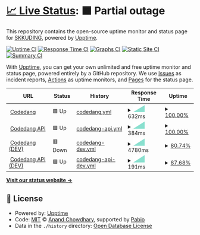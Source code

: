 # [📈 Live Status](https://status.skkuding.dev): <!--live status--> **🟧 Partial outage**

This repository contains the open-source uptime monitor and status page for [SKKUDING](https://skkuding.dev), powered by [Upptime](https://github.com/upptime/upptime).

[![Uptime CI](https://github.com/skkuding/uptime-monitor/workflows/Uptime%20CI/badge.svg)](https://github.com/skkuding/uptime-monitor/actions?query=workflow%3A%22Uptime+CI%22)
[![Response Time CI](https://github.com/skkuding/uptime-monitor/workflows/Response%20Time%20CI/badge.svg)](https://github.com/skkuding/uptime-monitor/actions?query=workflow%3A%22Response+Time+CI%22)
[![Graphs CI](https://github.com/skkuding/uptime-monitor/workflows/Graphs%20CI/badge.svg)](https://github.com/skkuding/uptime-monitor/actions?query=workflow%3A%22Graphs+CI%22)
[![Static Site CI](https://github.com/skkuding/uptime-monitor/workflows/Static%20Site%20CI/badge.svg)](https://github.com/skkuding/uptime-monitor/actions?query=workflow%3A%22Static+Site+CI%22)
[![Summary CI](https://github.com/skkuding/uptime-monitor/workflows/Summary%20CI/badge.svg)](https://github.com/skkuding/uptime-monitor/actions?query=workflow%3A%22Summary+CI%22)

With [Upptime](https://upptime.js.org), you can get your own unlimited and free uptime monitor and status page, powered entirely by a GitHub repository. We use [Issues](https://github.com/skkuding/uptime-monitor/issues) as incident reports, [Actions](https://github.com/skkuding/uptime-monitor/actions) as uptime monitors, and [Pages](https://status.skkuding.dev) for the status page.

<!--start: status pages-->
<!-- This summary is generated by Upptime (https://github.com/upptime/upptime) -->
<!-- Do not edit this manually, your changes will be overwritten -->
<!-- prettier-ignore -->
| URL | Status | History | Response Time | Uptime |
| --- | ------ | ------- | ------------- | ------ |
| <img alt="" src="https://icons.duckduckgo.com/ip3/codedang.com.ico" height="13"> [Codedang](https://codedang.com) | 🟩 Up | [codedang.yml](https://github.com/skkuding/uptime-monitor/commits/HEAD/history/codedang.yml) | <details><summary><img alt="Response time graph" src="./graphs/codedang/response-time-week.png" height="20"> 632ms</summary><br><a href="https://status.skkuding.dev/history/codedang"><img alt="Response time 632" src="https://img.shields.io/endpoint?url=https%3A%2F%2Fraw.githubusercontent.com%2Fskkuding%2Fuptime-monitor%2FHEAD%2Fapi%2Fcodedang%2Fresponse-time.json"></a><br><a href="https://status.skkuding.dev/history/codedang"><img alt="24-hour response time 632" src="https://img.shields.io/endpoint?url=https%3A%2F%2Fraw.githubusercontent.com%2Fskkuding%2Fuptime-monitor%2FHEAD%2Fapi%2Fcodedang%2Fresponse-time-day.json"></a><br><a href="https://status.skkuding.dev/history/codedang"><img alt="7-day response time 632" src="https://img.shields.io/endpoint?url=https%3A%2F%2Fraw.githubusercontent.com%2Fskkuding%2Fuptime-monitor%2FHEAD%2Fapi%2Fcodedang%2Fresponse-time-week.json"></a><br><a href="https://status.skkuding.dev/history/codedang"><img alt="30-day response time 632" src="https://img.shields.io/endpoint?url=https%3A%2F%2Fraw.githubusercontent.com%2Fskkuding%2Fuptime-monitor%2FHEAD%2Fapi%2Fcodedang%2Fresponse-time-month.json"></a><br><a href="https://status.skkuding.dev/history/codedang"><img alt="1-year response time 632" src="https://img.shields.io/endpoint?url=https%3A%2F%2Fraw.githubusercontent.com%2Fskkuding%2Fuptime-monitor%2FHEAD%2Fapi%2Fcodedang%2Fresponse-time-year.json"></a></details> | <details><summary><a href="https://status.skkuding.dev/history/codedang">100.00%</a></summary><a href="https://status.skkuding.dev/history/codedang"><img alt="All-time uptime 100.00%" src="https://img.shields.io/endpoint?url=https%3A%2F%2Fraw.githubusercontent.com%2Fskkuding%2Fuptime-monitor%2FHEAD%2Fapi%2Fcodedang%2Fuptime.json"></a><br><a href="https://status.skkuding.dev/history/codedang"><img alt="24-hour uptime 100.00%" src="https://img.shields.io/endpoint?url=https%3A%2F%2Fraw.githubusercontent.com%2Fskkuding%2Fuptime-monitor%2FHEAD%2Fapi%2Fcodedang%2Fuptime-day.json"></a><br><a href="https://status.skkuding.dev/history/codedang"><img alt="7-day uptime 100.00%" src="https://img.shields.io/endpoint?url=https%3A%2F%2Fraw.githubusercontent.com%2Fskkuding%2Fuptime-monitor%2FHEAD%2Fapi%2Fcodedang%2Fuptime-week.json"></a><br><a href="https://status.skkuding.dev/history/codedang"><img alt="30-day uptime 100.00%" src="https://img.shields.io/endpoint?url=https%3A%2F%2Fraw.githubusercontent.com%2Fskkuding%2Fuptime-monitor%2FHEAD%2Fapi%2Fcodedang%2Fuptime-month.json"></a><br><a href="https://status.skkuding.dev/history/codedang"><img alt="1-year uptime 100.00%" src="https://img.shields.io/endpoint?url=https%3A%2F%2Fraw.githubusercontent.com%2Fskkuding%2Fuptime-monitor%2FHEAD%2Fapi%2Fcodedang%2Fuptime-year.json"></a></details>
| <img alt="" src="https://icons.duckduckgo.com/ip3/codedang.com.ico" height="13"> [Codedang API](https://codedang.com/api/notice?take=5) | 🟩 Up | [codedang-api.yml](https://github.com/skkuding/uptime-monitor/commits/HEAD/history/codedang-api.yml) | <details><summary><img alt="Response time graph" src="./graphs/codedang-api/response-time-week.png" height="20"> 384ms</summary><br><a href="https://status.skkuding.dev/history/codedang-api"><img alt="Response time 384" src="https://img.shields.io/endpoint?url=https%3A%2F%2Fraw.githubusercontent.com%2Fskkuding%2Fuptime-monitor%2FHEAD%2Fapi%2Fcodedang-api%2Fresponse-time.json"></a><br><a href="https://status.skkuding.dev/history/codedang-api"><img alt="24-hour response time 384" src="https://img.shields.io/endpoint?url=https%3A%2F%2Fraw.githubusercontent.com%2Fskkuding%2Fuptime-monitor%2FHEAD%2Fapi%2Fcodedang-api%2Fresponse-time-day.json"></a><br><a href="https://status.skkuding.dev/history/codedang-api"><img alt="7-day response time 384" src="https://img.shields.io/endpoint?url=https%3A%2F%2Fraw.githubusercontent.com%2Fskkuding%2Fuptime-monitor%2FHEAD%2Fapi%2Fcodedang-api%2Fresponse-time-week.json"></a><br><a href="https://status.skkuding.dev/history/codedang-api"><img alt="30-day response time 384" src="https://img.shields.io/endpoint?url=https%3A%2F%2Fraw.githubusercontent.com%2Fskkuding%2Fuptime-monitor%2FHEAD%2Fapi%2Fcodedang-api%2Fresponse-time-month.json"></a><br><a href="https://status.skkuding.dev/history/codedang-api"><img alt="1-year response time 384" src="https://img.shields.io/endpoint?url=https%3A%2F%2Fraw.githubusercontent.com%2Fskkuding%2Fuptime-monitor%2FHEAD%2Fapi%2Fcodedang-api%2Fresponse-time-year.json"></a></details> | <details><summary><a href="https://status.skkuding.dev/history/codedang-api">100.00%</a></summary><a href="https://status.skkuding.dev/history/codedang-api"><img alt="All-time uptime 100.00%" src="https://img.shields.io/endpoint?url=https%3A%2F%2Fraw.githubusercontent.com%2Fskkuding%2Fuptime-monitor%2FHEAD%2Fapi%2Fcodedang-api%2Fuptime.json"></a><br><a href="https://status.skkuding.dev/history/codedang-api"><img alt="24-hour uptime 100.00%" src="https://img.shields.io/endpoint?url=https%3A%2F%2Fraw.githubusercontent.com%2Fskkuding%2Fuptime-monitor%2FHEAD%2Fapi%2Fcodedang-api%2Fuptime-day.json"></a><br><a href="https://status.skkuding.dev/history/codedang-api"><img alt="7-day uptime 100.00%" src="https://img.shields.io/endpoint?url=https%3A%2F%2Fraw.githubusercontent.com%2Fskkuding%2Fuptime-monitor%2FHEAD%2Fapi%2Fcodedang-api%2Fuptime-week.json"></a><br><a href="https://status.skkuding.dev/history/codedang-api"><img alt="30-day uptime 100.00%" src="https://img.shields.io/endpoint?url=https%3A%2F%2Fraw.githubusercontent.com%2Fskkuding%2Fuptime-monitor%2FHEAD%2Fapi%2Fcodedang-api%2Fuptime-month.json"></a><br><a href="https://status.skkuding.dev/history/codedang-api"><img alt="1-year uptime 100.00%" src="https://img.shields.io/endpoint?url=https%3A%2F%2Fraw.githubusercontent.com%2Fskkuding%2Fuptime-monitor%2FHEAD%2Fapi%2Fcodedang-api%2Fuptime-year.json"></a></details>
| <img alt="" src="https://icons.duckduckgo.com/ip3/dev.codedang.com.ico" height="13"> [Codedang (DEV)](https://dev.codedang.com) | 🟥 Down | [codedang-dev.yml](https://github.com/skkuding/uptime-monitor/commits/HEAD/history/codedang-dev.yml) | <details><summary><img alt="Response time graph" src="./graphs/codedang-dev/response-time-week.png" height="20"> 4780ms</summary><br><a href="https://status.skkuding.dev/history/codedang-dev"><img alt="Response time 4780" src="https://img.shields.io/endpoint?url=https%3A%2F%2Fraw.githubusercontent.com%2Fskkuding%2Fuptime-monitor%2FHEAD%2Fapi%2Fcodedang-dev%2Fresponse-time.json"></a><br><a href="https://status.skkuding.dev/history/codedang-dev"><img alt="24-hour response time 4780" src="https://img.shields.io/endpoint?url=https%3A%2F%2Fraw.githubusercontent.com%2Fskkuding%2Fuptime-monitor%2FHEAD%2Fapi%2Fcodedang-dev%2Fresponse-time-day.json"></a><br><a href="https://status.skkuding.dev/history/codedang-dev"><img alt="7-day response time 4780" src="https://img.shields.io/endpoint?url=https%3A%2F%2Fraw.githubusercontent.com%2Fskkuding%2Fuptime-monitor%2FHEAD%2Fapi%2Fcodedang-dev%2Fresponse-time-week.json"></a><br><a href="https://status.skkuding.dev/history/codedang-dev"><img alt="30-day response time 4780" src="https://img.shields.io/endpoint?url=https%3A%2F%2Fraw.githubusercontent.com%2Fskkuding%2Fuptime-monitor%2FHEAD%2Fapi%2Fcodedang-dev%2Fresponse-time-month.json"></a><br><a href="https://status.skkuding.dev/history/codedang-dev"><img alt="1-year response time 4780" src="https://img.shields.io/endpoint?url=https%3A%2F%2Fraw.githubusercontent.com%2Fskkuding%2Fuptime-monitor%2FHEAD%2Fapi%2Fcodedang-dev%2Fresponse-time-year.json"></a></details> | <details><summary><a href="https://status.skkuding.dev/history/codedang-dev">80.74%</a></summary><a href="https://status.skkuding.dev/history/codedang-dev"><img alt="All-time uptime 80.74%" src="https://img.shields.io/endpoint?url=https%3A%2F%2Fraw.githubusercontent.com%2Fskkuding%2Fuptime-monitor%2FHEAD%2Fapi%2Fcodedang-dev%2Fuptime.json"></a><br><a href="https://status.skkuding.dev/history/codedang-dev"><img alt="24-hour uptime 80.74%" src="https://img.shields.io/endpoint?url=https%3A%2F%2Fraw.githubusercontent.com%2Fskkuding%2Fuptime-monitor%2FHEAD%2Fapi%2Fcodedang-dev%2Fuptime-day.json"></a><br><a href="https://status.skkuding.dev/history/codedang-dev"><img alt="7-day uptime 80.74%" src="https://img.shields.io/endpoint?url=https%3A%2F%2Fraw.githubusercontent.com%2Fskkuding%2Fuptime-monitor%2FHEAD%2Fapi%2Fcodedang-dev%2Fuptime-week.json"></a><br><a href="https://status.skkuding.dev/history/codedang-dev"><img alt="30-day uptime 80.74%" src="https://img.shields.io/endpoint?url=https%3A%2F%2Fraw.githubusercontent.com%2Fskkuding%2Fuptime-monitor%2FHEAD%2Fapi%2Fcodedang-dev%2Fuptime-month.json"></a><br><a href="https://status.skkuding.dev/history/codedang-dev"><img alt="1-year uptime 80.74%" src="https://img.shields.io/endpoint?url=https%3A%2F%2Fraw.githubusercontent.com%2Fskkuding%2Fuptime-monitor%2FHEAD%2Fapi%2Fcodedang-dev%2Fuptime-year.json"></a></details>
| <img alt="" src="https://icons.duckduckgo.com/ip3/dev.codedang.com.ico" height="13"> [Codedang API (DEV)](https://dev.codedang.com/api/notice?take=5) | 🟩 Up | [codedang-api-dev.yml](https://github.com/skkuding/uptime-monitor/commits/HEAD/history/codedang-api-dev.yml) | <details><summary><img alt="Response time graph" src="./graphs/codedang-api-dev/response-time-week.png" height="20"> 191ms</summary><br><a href="https://status.skkuding.dev/history/codedang-api-dev"><img alt="Response time 191" src="https://img.shields.io/endpoint?url=https%3A%2F%2Fraw.githubusercontent.com%2Fskkuding%2Fuptime-monitor%2FHEAD%2Fapi%2Fcodedang-api-dev%2Fresponse-time.json"></a><br><a href="https://status.skkuding.dev/history/codedang-api-dev"><img alt="24-hour response time 191" src="https://img.shields.io/endpoint?url=https%3A%2F%2Fraw.githubusercontent.com%2Fskkuding%2Fuptime-monitor%2FHEAD%2Fapi%2Fcodedang-api-dev%2Fresponse-time-day.json"></a><br><a href="https://status.skkuding.dev/history/codedang-api-dev"><img alt="7-day response time 191" src="https://img.shields.io/endpoint?url=https%3A%2F%2Fraw.githubusercontent.com%2Fskkuding%2Fuptime-monitor%2FHEAD%2Fapi%2Fcodedang-api-dev%2Fresponse-time-week.json"></a><br><a href="https://status.skkuding.dev/history/codedang-api-dev"><img alt="30-day response time 191" src="https://img.shields.io/endpoint?url=https%3A%2F%2Fraw.githubusercontent.com%2Fskkuding%2Fuptime-monitor%2FHEAD%2Fapi%2Fcodedang-api-dev%2Fresponse-time-month.json"></a><br><a href="https://status.skkuding.dev/history/codedang-api-dev"><img alt="1-year response time 191" src="https://img.shields.io/endpoint?url=https%3A%2F%2Fraw.githubusercontent.com%2Fskkuding%2Fuptime-monitor%2FHEAD%2Fapi%2Fcodedang-api-dev%2Fresponse-time-year.json"></a></details> | <details><summary><a href="https://status.skkuding.dev/history/codedang-api-dev">87.68%</a></summary><a href="https://status.skkuding.dev/history/codedang-api-dev"><img alt="All-time uptime 87.68%" src="https://img.shields.io/endpoint?url=https%3A%2F%2Fraw.githubusercontent.com%2Fskkuding%2Fuptime-monitor%2FHEAD%2Fapi%2Fcodedang-api-dev%2Fuptime.json"></a><br><a href="https://status.skkuding.dev/history/codedang-api-dev"><img alt="24-hour uptime 87.68%" src="https://img.shields.io/endpoint?url=https%3A%2F%2Fraw.githubusercontent.com%2Fskkuding%2Fuptime-monitor%2FHEAD%2Fapi%2Fcodedang-api-dev%2Fuptime-day.json"></a><br><a href="https://status.skkuding.dev/history/codedang-api-dev"><img alt="7-day uptime 87.68%" src="https://img.shields.io/endpoint?url=https%3A%2F%2Fraw.githubusercontent.com%2Fskkuding%2Fuptime-monitor%2FHEAD%2Fapi%2Fcodedang-api-dev%2Fuptime-week.json"></a><br><a href="https://status.skkuding.dev/history/codedang-api-dev"><img alt="30-day uptime 87.68%" src="https://img.shields.io/endpoint?url=https%3A%2F%2Fraw.githubusercontent.com%2Fskkuding%2Fuptime-monitor%2FHEAD%2Fapi%2Fcodedang-api-dev%2Fuptime-month.json"></a><br><a href="https://status.skkuding.dev/history/codedang-api-dev"><img alt="1-year uptime 87.68%" src="https://img.shields.io/endpoint?url=https%3A%2F%2Fraw.githubusercontent.com%2Fskkuding%2Fuptime-monitor%2FHEAD%2Fapi%2Fcodedang-api-dev%2Fuptime-year.json"></a></details>

<!--end: status pages-->

[**Visit our status website →**](https://status.skkuding.dev)

## 📄 License

- Powered by: [Upptime](https://github.com/upptime/upptime)
- Code: [MIT](./LICENSE) © [Anand Chowdhary](https://anandchowdhary.com), supported by [Pabio](https://pabio.com)
- Data in the `./history` directory: [Open Database License](https://opendatacommons.org/licenses/odbl/1-0/)
